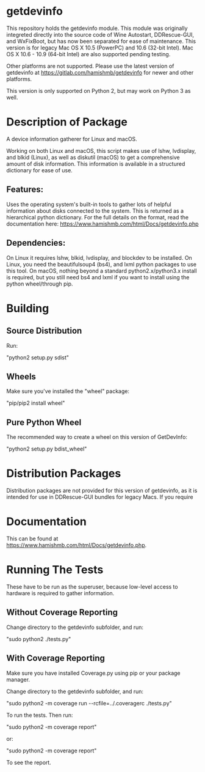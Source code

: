 # getdevinfo

This repository holds the getdevinfo module. This module was originally integreted directly into the source code of Wine Autostart, DDRescue-GUI, and WxFixBoot, but has now been separated for ease of maintenance. This version is for legacy Mac OS X 10.5 (PowerPC) and 10.6 (32-bit Intel). Mac OS X 10.6 - 10.9 (64-bit Intel) are also supported pending testing.

Other platforms are not supported. Please use the latest version of getdevinfo at https://gitlab.com/hamishmb/getdevinfo for newer and other platforms.

This version is only supported on Python 2, but may work on Python 3 as well.

Description of Package
======================
A device information gatherer for Linux and macOS.

Working on both Linux and macOS, this script makes use of lshw, lvdisplay, and blkid (Linux), as well as diskutil (macOS) to get a comprehensive amount of disk information. This information is available in a structured dictionary for ease of use.

Features:
---------

Uses the operating system\'s built-in tools to gather lots of helpful information about disks connected to the system. This is returned as a hierarchical python dictionary. For the full details on the format, read the documentation here: https://www.hamishmb.com/html/Docs/getdevinfo.php

Dependencies:
-------------

On Linux it requires lshw, blkid, lvdisplay, and blockdev to be installed. On Linux, you need the beautifulsoup4 (bs4), and lxml python packages to use this tool. On macOS, nothing beyond a standard python2.x/python3.x install is required, but you still need bs4 and lxml if you want to install using the python wheel/through pip.

Building
========

Source Distribution
-------------------

Run:

"python2 setup.py sdist"

Wheels
------

Make sure you've installed the "wheel" package:

"pip/pip2 install wheel"

Pure Python Wheel
-----------------

The recommended way to create a wheel on this version of GetDevInfo:

"python2 setup.py bdist_wheel"


Distribution Packages
=====================

Distribution packages are not provided for this version of getdevinfo, as it is intended for use in DDRescue-GUI bundles for legacy Macs. If you require 

Documentation
=============
This can be found at https://www.hamishmb.com/html/Docs/getdevinfo.php.

Running The Tests
=================

These have to be run as the superuser, because low-level access to hardware is required to gather information.

Without Coverage Reporting
--------------------------
Change directory to the getdevinfo subfolder, and run:

"sudo python2 ./tests.py"

With Coverage Reporting
-----------------------
Make sure you have installed Coverage.py using pip or your package manager.

Change directory to the getdevinfo subfolder, and run:

"sudo python2 -m coverage run --rcfile=../.coveragerc ./tests.py"

To run the tests. Then run:

"sudo python2 -m coverage report"

or:

"sudo python2 -m coverage report"

To see the report.

